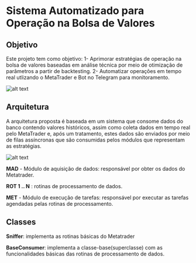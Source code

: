 # Sistema Automatizado para Operação na Bolsa de Valores

## Objetivo
Este projeto tem como objetivo:
1- Aprimorar estratégias de operação na bolsa de valores baseadas em análise técnica por meio de otimização de parâmetros a partir de backtesting.
2- Automatizar operações em tempo real utlizando o MetaTrader e Bot no Telegram para monitoramento.

![alt text](Drawables/diagrama_vector.png "Diagrama do sistema proposto")

## Arquitetura
A arquitetura proposta é baseada em um sistema que consome dados do banco contendo valores históricos, assim como coleta dados em tempo real pelo MetaTrader e, após um tratamento, estes dados são enviados por meio de filas assíncronas que são consumidas pelos módulos que representam as estratégias.

![alt text](Drawables/diagrama_vector.png "Diagrama do sistema proposto")

**MAD** - Módulo de aquisição de dados: responsável por obter os dados do Metatrader.

**ROT 1 .. N** : rotinas de processamento de dados.

**MET** -  Módulo de execução de tarefas: responsável por executar as tarefas agendadas pelas rotinas de processamento.

## Classes

**Sniffer**: implementa as rotinas básicas do Metatrader

**BaseConsumer**: implementa a classe-base(superclasse) com as funcionalidades básicas das rotinas de processamento de dados.
